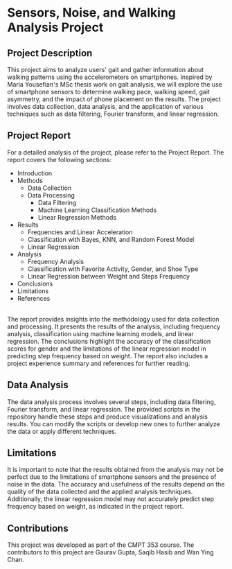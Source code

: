 # Sensors, Noise, and Walking Analysis Project
## Project Description
This project aims to analyze users' gait and gather information about walking patterns using the accelerometers on smartphones. Inspired by Maria Yousefian's MSc thesis work on gait analysis, we will explore the use of smartphone sensors to determine walking pace, walking speed, gait asymmetry, and the impact of phone placement on the results. The project involves data collection, data analysis, and the application of various techniques such as data filtering, Fourier transform, and linear regression.
## Project Report
For a detailed analysis of the project, please refer to the Project Report. The report covers the following sections:
* Introduction
* Methods
  * Data Collection
  * Data Processing
    * Data Filtering
    * Machine Learning Classification Methods
    * Linear Regression Methods
* Results
  * Frequencies and Linear Acceleration
  * Classification with Bayes, KNN, and Random Forest Model
  * Linear Regression
* Analysis
  * Frequency Analysis
  * Classification with Favorite Activity, Gender, and Shoe Type
  * Linear Regression between Weight and Steps Frequency
* Conclusions
* Limitations
* References
<br>
The report provides insights into the methodology used for data collection and processing. It presents the results of the analysis, including frequency analysis, classification using machine learning models, and linear regression. The conclusions highlight the accuracy of the classification scores for gender and the limitations of the linear regression model in predicting step frequency based on weight. The report also includes a project experience summary and references for further reading.

## Data Analysis

The data analysis process involves several steps, including data filtering, Fourier transform, and linear regression. The provided scripts in the repository handle these steps and produce visualizations and analysis results. You can modify the scripts or develop new ones to further analyze the data or apply different techniques.

## Limitations

It is important to note that the results obtained from the analysis may not be perfect due to the limitations of smartphone sensors and the presence of noise in the data. The accuracy and usefulness of the results depend on the quality of the data collected and the applied analysis techniques. Additionally, the linear regression model may not accurately predict step frequency based on weight, as indicated in the project report.

## Contributions
This project was developed as part of the CMPT 353 course. The contributors to this project are Gaurav Gupta, Saqib Hasib and Wan Ying Chan.

